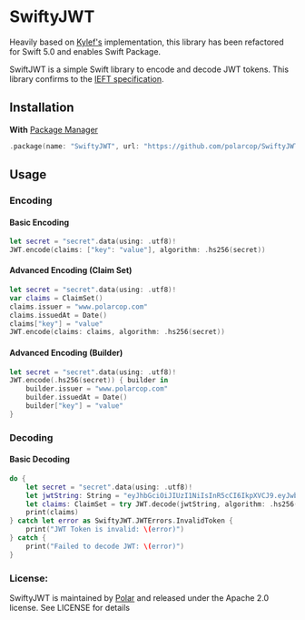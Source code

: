 # SwiftyJWT

Heavily based on [Kylef's](https://github.com/kylef/JSONWebToken.swift/) implementation, this library has been refactored for Swift 5.0 and enables Swift Package.

SwiftJWT is a simple Swift library to encode and decode JWT tokens. This library confirms to the [IEFT specification](https://datatracker.ietf.org/doc/html/draft-ietf-oauth-json-web-token-32).

## Installation

**With** [Package Manager](https://swift.org/package-manager/)

```swift
.package(name: "SwiftyJWT", url: "https://github.com/polarcop/SwiftyJWT.git", .upToNextMajor(from: "1.0.0"))
```

## Usage

### Encoding
#### Basic Encoding

```swift
let secret = "secret".data(using: .utf8)!
JWT.encode(claims: ["key": "value"], algorithm: .hs256(secret))
```

#### Advanced Encoding (Claim Set)
```swift
let secret = "secret".data(using: .utf8)!
var claims = ClaimSet()
claims.issuer = "www.polarcop.com"
claims.issuedAt = Date()
claims["key"] = "value"
JWT.encode(claims: claims, algorithm: .hs256(secret))
```

#### Advanced Encoding (Builder)
```swift
let secret = "secret".data(using: .utf8)!
JWT.encode(.hs256(secret)) { builder in
    builder.issuer = "www.polarcop.com"
    builder.issuedAt = Date()
    builder["key"] = "value"
}
```

### Decoding
#### Basic Decoding
```swift
do {
    let secret = "secret".data(using: .utf8)!
    let jwtString: String = "eyJhbGciOiJIUzI1NiIsInR5cCI6IkpXVCJ9.eyJwb2xhciI6dHJ1ZX0.ip-a_End-3GHD4NSwxhk3wCnMBexxPaxlzWRtJrh3NY"
    let claims: ClaimSet = try JWT.decode(jwtString, algorithm: .hs256(secret))
    print(claims)
} catch let error as SwiftyJWT.JWTErrors.InvalidToken {
    print("JWT Token is invalid: \(error)")
} catch {
    print("Failed to decode JWT: \(error)")
}
```

### License:
SwiftyJWT is maintained by [Polar](https://polarcop.com) and released under the Apache 2.0 license. See LICENSE for details


